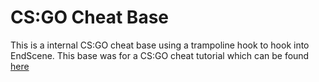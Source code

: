 # CS:GO Cheat Base
This is a internal CS:GO cheat base using a trampoline hook to hook into EndScene. This base was for a CS:GO cheat tutorial which can be found [here](https://www.youtube.com/watch?v=g4CZEtNswgs&t=1147s)
